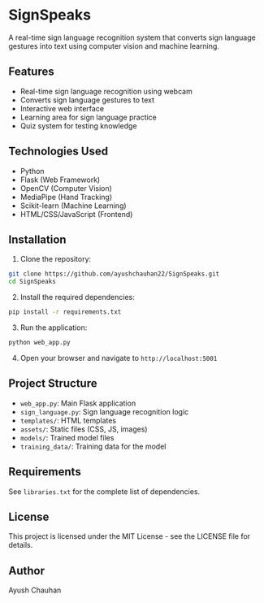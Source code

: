 # SignSpeaks

A real-time sign language recognition system that converts sign language gestures into text using computer vision and machine learning.

## Features

- Real-time sign language recognition using webcam
- Converts sign language gestures to text
- Interactive web interface
- Learning area for sign language practice
- Quiz system for testing knowledge

## Technologies Used

- Python
- Flask (Web Framework)
- OpenCV (Computer Vision)
- MediaPipe (Hand Tracking)
- Scikit-learn (Machine Learning)
- HTML/CSS/JavaScript (Frontend)

## Installation

1. Clone the repository:
```bash
git clone https://github.com/ayushchauhan22/SignSpeaks.git
cd SignSpeaks
```

2. Install the required dependencies:
```bash
pip install -r requirements.txt
```

3. Run the application:
```bash
python web_app.py
```

4. Open your browser and navigate to `http://localhost:5001`

## Project Structure

- `web_app.py`: Main Flask application
- `sign_language.py`: Sign language recognition logic
- `templates/`: HTML templates
- `assets/`: Static files (CSS, JS, images)
- `models/`: Trained model files
- `training_data/`: Training data for the model

## Requirements

See `libraries.txt` for the complete list of dependencies.

## License

This project is licensed under the MIT License - see the LICENSE file for details.

## Author

Ayush Chauhan 
